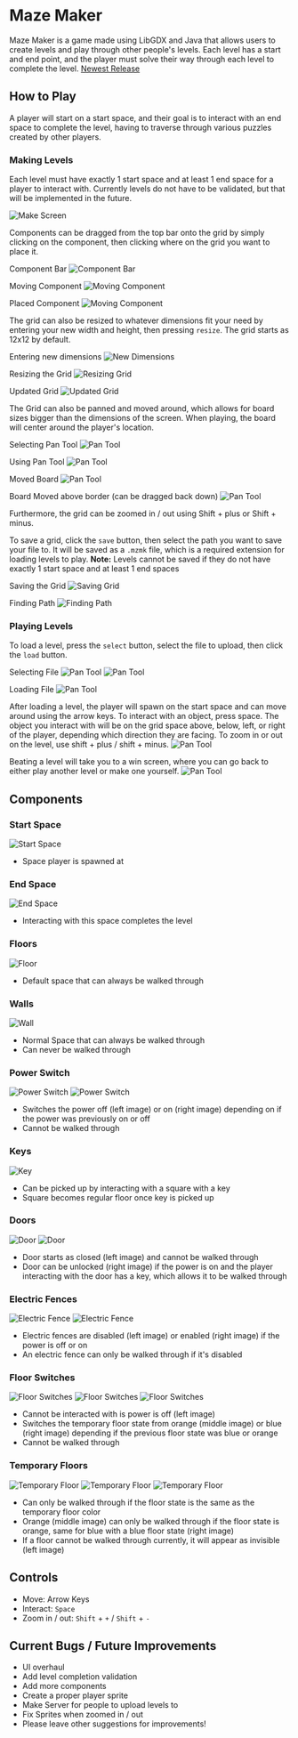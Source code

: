 # Maze Maker
Maze Maker is a game made using LibGDX and Java that allows users to create levels and play through other people's levels. Each level has a start and end point, and the player must solve their way through each level to complete the level. [Newest Release](https://github.com/ashviniyer21/maze-maker/releases)

## How to Play
A player will start on a start space, and their goal is to interact with an end space to complete the level, having to traverse through various puzzles created by other players.
### Making Levels
Each level must have exactly 1 start space and at least 1 end space for a player to interact with. Currently levels do not have to be validated, but that will be implemented in the future.

![Make Screen](/images/make-screen.png)

Components can be dragged from the top bar onto the grid by simply clicking on the component, then clicking where on the grid you want to place it.

Component Bar
![Component Bar](/images/placing-component-1.png)

Moving Component
![Moving Component](/images/placing-component-2.png)

Placed Component
![Moving Component](/images/placing-component-3.png)

The grid can also be resized to whatever dimensions fit your need by entering your new width and height, then pressing `resize`. The grid starts as 12x12 by default.

Entering new dimensions
![New Dimensions](/images/resize-1.png)

Resizing the Grid
![Resizing Grid](/images/resize-2.png)

Updated Grid
![Updated Grid](/images/resize-3.png)

The Grid can also be panned and moved around, which allows for board sizes bigger than the dimensions of the screen. When playing, the board will center around the player's location.

Selecting Pan Tool
![Pan Tool](/images/pan-1.png)

Using Pan Tool
![Pan Tool](/images/pan-2.png)

Moved Board
![Pan Tool](/images/pan-3.png)

Board Moved above border (can be dragged back down)
![Pan Tool](/images/pan-4.png)

Furthermore, the grid can be zoomed in / out using Shift + plus or Shift + minus.

To save a grid, click the `save` button, then select the path you want to save your file to. It will be saved as a `.mzmk` file, which is a required extension for loading levels to play. **Note:** Levels cannot be saved if they do not have exactly 1 start space and at least 1 end spaces

Saving the Grid
![Saving Grid](/images/save-1.png)

Finding Path
![Finding Path](/images/save-2.png)

### Playing Levels
To load a level, press the `select` button, select the file to upload, then click the `load` button.

Selecting File
![Pan Tool](/images/load-1.png)
![Pan Tool](/images/load-2.png)

Loading File
![Pan Tool](/images/load-3.png)

After loading a level, the player will spawn on the start space and can move around using the arrow keys. To interact with an object, press space. The object you interact with will be on the grid space above, below, left, or right of the player, depending which direction they are facing. To zoom in or out on the level, use shift + plus / shift + minus.
![Pan Tool](/images/playing-level.png)

Beating a level will take you to a win screen, where you can go back to either play another level or make one yourself.
![Pan Tool](/images/winning.png)

## Components
### Start Space
![Start Space](/core/assets/start.png)
- Space player is spawned at
### End Space
![End Space](/core/assets/end.png)
- Interacting with this space completes the level
### Floors
![Floor](/core/assets/floor.png)
- Default space that can always be walked through
### Walls
![Wall](/core/assets/wall.png)
- Normal Space that can always be walked through
- Can never be walked through
### Power Switch
![Power Switch](/core/assets/power-off.png) ![Power Switch](/core/assets/power-on.png)
- Switches the power off (left image) or on (right image) depending on if the power was previously on or off
- Cannot be walked through
### Keys
![Key](/core/assets/key.png)
- Can be picked up by interacting with a square with a key
- Square becomes regular floor once key is picked up
### Doors
![Door](/core/assets/closed-door.png) ![Door](/core/assets/open-door.png)
- Door starts as closed (left image) and cannot be walked through
- Door can be unlocked (right image) if the power is on and the player interacting with the door has a key, which allows it to be walked through
### Electric Fences
![Electric Fence](/core/assets/electric-fence-disabled.png) ![Electric Fence](/core/assets/electric-fence-enabled.png)
- Electric fences are disabled (left image) or enabled (right image) if the power is off or on
- An electric fence can only be walked through if it's disabled
### Floor Switches
![Floor Switches](/core/assets/switch-off.png) ![Floor Switches](/core/assets/switch-orange.png) ![Floor Switches](/core/assets/switch-blue.png)
- Cannot be interacted with is power is off (left image)
- Switches the temporary floor state from orange (middle image) or blue (right image) depending if the previous floor state was blue or orange
- Cannot be walked through
### Temporary Floors
![Temporary Floor](/core/assets/invisible-floor.png) ![Temporary Floor](/core/assets/orange-floor.png) ![Temporary Floor](/core/assets/blue-floor.png)
- Can only be walked through if the floor state is the same as the temporary floor color
- Orange (middle image) can only be walked through if the floor state is orange, same for blue with a blue floor state (right image)
- If a floor cannot be walked through currently, it will appear as invisible (left image)

## Controls
- Move: Arrow Keys
- Interact: `Space`
- Zoom in / out: `Shift` + `+` / `Shift` + `-`
## Current Bugs / Future Improvements
- UI overhaul
- Add level completion validation
- Add more components
- Create a proper player sprite
- Make Server for people to upload levels to
- Fix Sprites when zoomed in / out
- Please leave other suggestions for improvements!
